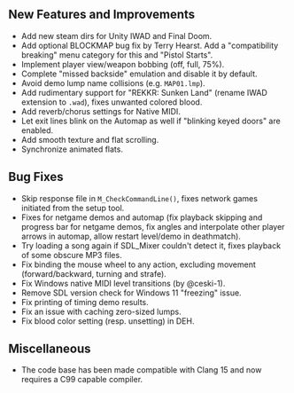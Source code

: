 ## New Features and Improvements
* Add new steam dirs for Unity IWAD and Final Doom.
* Add optional BLOCKMAP bug fix by Terry Hearst. Add a "compatibility breaking" menu category for this and "Pistol Starts".
* Implement player view/weapon bobbing (off, full, 75%).
* Complete "missed backside" emulation and disable it by default.
* Avoid demo lump name collisions (e.g. `MAP01.lmp`).
* Add rudimentary support for "REKKR: Sunken Land" (rename IWAD extension to `.wad`), fixes unwanted colored blood.
* Add reverb/chorus settings for Native MIDI.
* Let exit lines blink on the Automap as well if "blinking keyed doors" are enabled.
* Add smooth texture and flat scrolling.
* Synchronize animated flats.

## Bug Fixes
* Skip response file in `M_CheckCommandLine()`, fixes network games initiated from the setup tool.
* Fixes for netgame demos and automap (fix playback skipping and progress bar for netgame demos, fix angles and interpolate other player arrows in automap, allow restart level/demo in deathmatch).
* Try loading a song again if SDL_Mixer couldn't detect it, fixes playback of some obscure MP3 files.
* Fix binding the mouse wheel to any action, excluding movement (forward/backward, turning and strafe).
* Fix Windows native MIDI level transitions (by @ceski-1).
* Remove SDL version check for Windows 11 "freezing" issue.
* Fix printing of timing demo results.
* Fix an issue with caching zero-sized lumps.
* Fix blood color setting (resp. unsetting) in DEH.

## Miscellaneous
* The code base has been made compatible with Clang 15 and now requires a C99 capable compiler.
